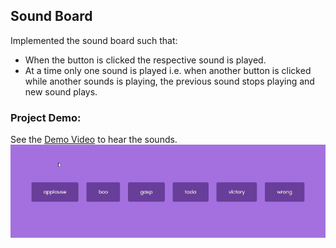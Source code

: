 ## Sound Board
Implemented the sound board such that:
- When the button is clicked the respective sound is played.
- At a time only one sound is played i.e. when another button is clicked while another sounds is playing, the previous sound stops playing and new sound plays. 

### Project Demo:
See the [Demo Video](https://github.com/milan-vishnoi/50-Days-50-Projects/blob/main/9.%20Sound%20Board/demo.mp4) to hear the sounds.
![Project Demo](https://github.com/milan-vishnoi/50-Days-50-Projects/blob/main/9.%20Sound%20Board/demo.gif)